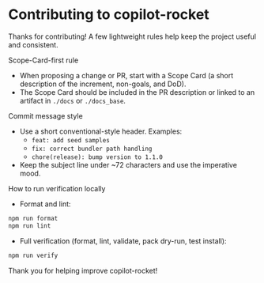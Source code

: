 # Contributing to copilot-rocket

Thanks for contributing! A few lightweight rules help keep the project useful and consistent.

Scope-Card-first rule

- When proposing a change or PR, start with a Scope Card (a short description of the increment, non-goals, and DoD).
- The Scope Card should be included in the PR description or linked to an artifact in `./docs` or `./docs_base`.

Commit message style

- Use a short conventional-style header. Examples:
  - `feat: add seed samples`
  - `fix: correct bundler path handling`
  - `chore(release): bump version to 1.1.0`
- Keep the subject line under ~72 characters and use the imperative mood.

How to run verification locally

- Format and lint:

```bash
npm run format
npm run lint
```

- Full verification (format, lint, validate, pack dry-run, test install):

```bash
npm run verify
```

Thank you for helping improve copilot-rocket!
